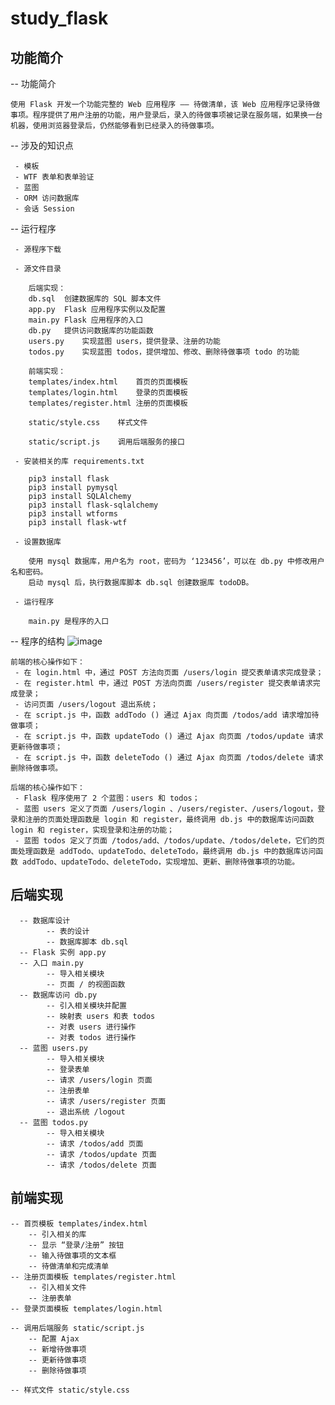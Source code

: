 # study_flask

## 功能简介
-- 功能简介

    使用 Flask 开发一个功能完整的 Web 应用程序 —— 待做清单，该 Web 应用程序记录待做事项。程序提供了用户注册的功能，用户登录后，录入的待做事项被记录在服务端，如果换一台机器，使用浏览器登录后，仍然能够看到已经录入的待做事项。

-- 涉及的知识点

     - 模板
     - WTF 表单和表单验证
     - 蓝图
     - ORM 访问数据库
     - 会话 Session

-- 运行程序

     - 源程序下载
     
     - 源文件目录
        
        后端实现：
        db.sql	创建数据库的 SQL 脚本文件  
        app.py	Flask 应用程序实例以及配置  
        main.py	Flask 应用程序的入口  
        db.py	提供访问数据库的功能函数  
        users.py	实现蓝图 users，提供登录、注册的功能  
        todos.py	实现蓝图 todos，提供增加、修改、删除待做事项 todo 的功能 
        
        前端实现：
        templates/index.html	首页的页面模板  
        templates/login.html	登录的页面模板  
        templates/register.html	注册的页面模板  
        
        static/style.css	样式文件  
        
        static/script.js	调用后端服务的接口 
     
     - 安装相关的库 requirements.txt
     
        pip3 install flask
        pip3 install pymysql
        pip3 install SQLAlchemy
        pip3 install flask-sqlalchemy
        pip3 install wtforms
        pip3 install flask-wtf
     
     - 设置数据库
     
        使用 mysql 数据库，用户名为 root，密码为 ‘123456’，可以在 db.py 中修改用户名和密码。
        启动 mysql 后，执行数据库脚本 db.sql 创建数据库 todoDB。
     
     - 运行程序
     
        main.py 是程序的入口

-- 程序的结构
![image](https://user-images.githubusercontent.com/48540417/114809249-6783f800-9ddc-11eb-8a5b-21f09245bbd8.png)

    前端的核心操作如下：
     - 在 login.html 中，通过 POST 方法向页面 /users/login 提交表单请求完成登录；
     - 在 register.html 中，通过 POST 方法向页面 /users/register 提交表单请求完成登录；
     - 访问页面 /users/logout 退出系统；
     - 在 script.js 中，函数 addTodo () 通过 Ajax 向页面 /todos/add 请求增加待做事项；
     - 在 script.js 中，函数 updateTodo () 通过 Ajax 向页面 /todos/update 请求更新待做事项；
     - 在 script.js 中，函数 deleteTodo () 通过 Ajax 向页面 /todos/delete 请求删除待做事项。
    
    后端的核心操作如下：
     - Flask 程序使用了 2 个蓝图：users 和 todos；
     - 蓝图 users 定义了页面 /users/login 、/users/register、/users/logout，登录和注册的页面处理函数是 login 和 register，最终调用 db.js 中的数据库访问函数 login 和 register，实现登录和注册的功能；
     - 蓝图 todos 定义了页面 /todos/add、/todos/update、/todos/delete，它们的页面处理函数是 addTodo、updateTodo、deleteTodo，最终调用 db.js 中的数据库访问函数 addTodo、updateTodo、deleteTodo，实现增加、更新、删除待做事项的功能。

## 后端实现

      -- 数据库设计
            -- 表的设计
            -- 数据库脚本 db.sql
      -- Flask 实例 app.py
      -- 入口 main.py
            -- 导入相关模块
            -- 页面 / 的视图函数
      -- 数据库访问 db.py
            -- 引入相关模块并配置
            -- 映射表 users 和表 todos
            -- 对表 users 进行操作
            -- 对表 todos 进行操作
      -- 蓝图 users.py
            -- 导入相关模块
            -- 登录表单
            -- 请求 /users/login 页面
            -- 注册表单
            -- 请求 /users/register 页面
            -- 退出系统 /logout
      -- 蓝图 todos.py
            -- 导入相关模块
            -- 请求 /todos/add 页面
            -- 请求 /todos/update 页面
            -- 请求 /todos/delete 页面

## 前端实现

    -- 首页模板 templates/index.html
        -- 引入相关的库
        -- 显示 “登录/注册” 按钮
        -- 输入待做事项的文本框
        -- 待做清单和完成清单
    -- 注册页面模板 templates/register.html
        -- 引入相关文件
        -- 注册表单
    -- 登录页面模板 templates/login.html
    
    -- 调用后端服务 static/script.js
        -- 配置 Ajax
        -- 新增待做事项
        -- 更新待做事项
        -- 删除待做事项
    
    -- 样式文件 static/style.css

